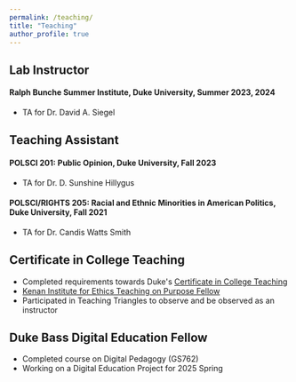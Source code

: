```yaml
---
permalink: /teaching/
title: "Teaching"
author_profile: true
---
```


## Lab Instructor
#### Ralph Bunche Summer Institute, Duke University, Summer 2023, 2024 
+ TA for Dr. David A. Siegel 

## Teaching Assistant

#### POLSCI 201: Public Opinion, Duke University, Fall 2023
+ TA for Dr. D. Sunshine Hillygus

#### POLSCI/RIGHTS 205: Racial and Ethnic Minorities in American Politics, Duke University, Fall 2021
+ TA for Dr. Candis Watts Smith

## Certificate in College Teaching
+ Completed requirements towards Duke's [Certificate in College Teaching](https://gradschool.duke.edu/professional-development/programs/certificate-college-teaching/)
+ [Kenan Institute for Ethics Teaching on Purpose Fellow](https://kenan.ethics.duke.edu/teaching-on-purpose/#:~:text=Teaching%20on%20Purpose%20brings%20doctoral,will%20help%20their%20students%20flourish) 
+ Participated in Teaching Triangles to observe and be observed as an instructor 

## Duke Bass Digital Education Fellow
+ Completed course on Digital Pedagogy (GS762)
+ Working on a Digital Education Project for 2025 Spring
